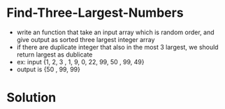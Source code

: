 # Find-Three-Largest-Numbers
  - write an function that take an input array which is random order, and give output as  sorted three largest integer array
  - if there are duplicate integer that also in the most 3 largest, we should return largest as dublicate
  - ex: input {1, 2, 3 , 1, 9, 0, 22, 99, 50 , 99, 49}
  - output is {50 , 99, 99}
# Solution
